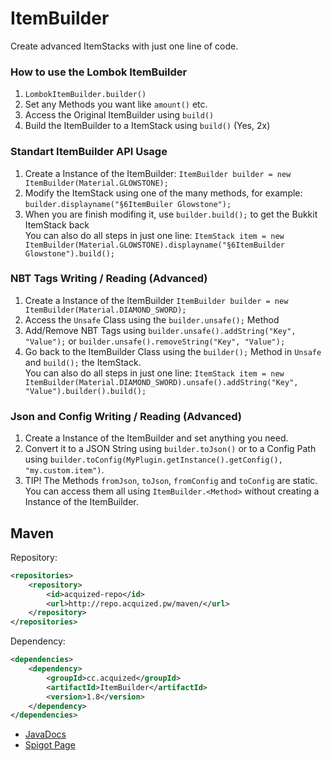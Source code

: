 # ItemBuilder
Create advanced ItemStacks with just one line of code.  
  
### How to use the Lombok ItemBuilder
1. `LombokItemBuilder.builder()`
2. Set any Methods you want like `amount()` etc.
3. Access the Original ItemBuilder using `build()`
4. Build the ItemBuilder to a ItemStack using `build()` (Yes, 2x) 
  
### Standart ItemBuilder API Usage
1. Create a Instance of the ItemBuilder: `ItemBuilder builder = new ItemBuilder(Material.GLOWSTONE);`  
2. Modify the ItemStack using one of the many methods, for example: `builder.displayname("§6ItemBuiler Glowstone");`  
3. When you are finish modifing it, use `builder.build();` to get the Bukkit ItemStack back  
You can also do all steps in just one line: `ItemStack item = new ItemBuilder(Material.GLOWSTONE).displayname("§6ItemBuilder Glowstone").build();`  
  
### NBT Tags Writing / Reading (Advanced)
1. Create a Instance of the ItemBuilder `ItemBuilder builder = new ItemBuilder(Material.DIAMOND_SWORD);`  
2. Access the `Unsafe` Class using the `builder.unsafe();` Method
3. Add/Remove NBT Tags using `builder.unsafe().addString("Key", "Value");` or `builder.unsafe().removeString("Key", "Value");`
4. Go back to the ItemBuilder Class using the `builder();` Method in `Unsafe` and `build();` the ItemStack.  
You can also do all steps in just one line: `ItemStack item = new ItemBuilder(Material.DIAMOND_SWORD).unsafe().addString("Key", "Value").builder().build();` 
  
### Json and Config Writing / Reading (Advanced)
1. Create a Instance of the ItemBuilder and set anything you need.
2. Convert it to a JSON String using `builder.toJson()` or to a Config Path using `builder.toConfig(MyPlugin.getInstance().getConfig(), "my.custom.item")`.
3. TIP! The Methods `fromJson`, `toJson`, `fromConfig` and `toConfig` are static. You can access them all using `ItemBuilder.<Method>` without creating a Instance of the ItemBuilder.
  
## Maven
Repository:  
```xml
<repositories>
    <repository>
        <id>acquized-repo</id>
        <url>http://repo.acquized.pw/maven/</url>
    </repository>
</repositories>
```  
Dependency:
```xml
<dependencies>
    <dependency>
        <groupId>cc.acquized</groupId>
        <artifactId>ItemBuilder</artifactId>
        <version>1.8</version>
    </dependency>
</dependencies>
```
  
* [JavaDocs](http://acquized.pw/docs/ItemBuilder/)
* [Spigot Page](https://www.spigotmc.org/resources/itembuilder.16786/)
